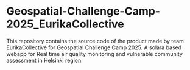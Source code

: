 # Geospatial-Challenge-Camp-2025_EurikaCollective
This repository contains the source code of the product made by team EurikaCollective for Geospatial Challenge Camp 2025. A solara based webapp for  Real time air quality monitoring and vulnerable community assessment in Helsinki region.
